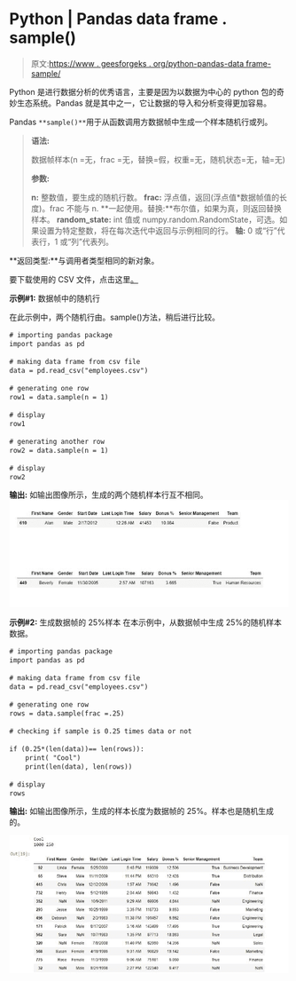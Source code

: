# Python | Pandas data frame . sample()

> 原文:[https://www . geesforgeks . org/python-pandas-data frame-sample/](https://www.geeksforgeeks.org/python-pandas-dataframe-sample/)

Python 是进行数据分析的优秀语言，主要是因为以数据为中心的 python 包的奇妙生态系统。Pandas 就是其中之一，它让数据的导入和分析变得更加容易。

Pandas `**sample()**`用于从函数调用方数据帧中生成一个样本随机行或列。

> **语法:**
> 
> 数据帧样本(n =无，frac =无，替换=假，权重=无，随机状态=无，轴=无)
> 
> **参数:**
> 
> **n:** 整数值，要生成的随机行数。
> **frac:** 浮点值，返回(浮点值*数据帧值的长度)。frac 不能与 n.
> **一起使用。替换:**布尔值，如果为真，则返回替换样本。
> **random_state:** int 值或 numpy.random.RandomState，可选。如果设置为特定整数，将在每次迭代中返回与示例相同的行。
> **轴:** 0 或“行”代表行，1 或“列”代表列。

**返回类型:**与调用者类型相同的新对象。

要下载使用的 CSV 文件，点击这里[。](https://media.geeksforgeeks.org/wp-content/uploads/employees.csv)

**示例#1:** 数据帧中的随机行

在此示例中，两个随机行由。sample()方法，稍后进行比较。

```
# importing pandas package
import pandas as pd

# making data frame from csv file 
data = pd.read_csv("employees.csv")

# generating one row 
row1 = data.sample(n = 1)

# display
row1

# generating another row
row2 = data.sample(n = 1)

# display
row2
```

**输出:**
如输出图像所示，生成的两个随机样本行互不相同。
![](img/c787040a56e1593934cb261cc5ff44b7.png)

**示例#2:** 生成数据帧的 25%样本
在本示例中，从数据帧中生成 25%的随机样本数据。

```
# importing pandas package
import pandas as pd

# making data frame from csv file 
data = pd.read_csv("employees.csv")

# generating one row 
rows = data.sample(frac =.25)

# checking if sample is 0.25 times data or not

if (0.25*(len(data))== len(rows)):
    print( "Cool")
    print(len(data), len(rows))

# display
rows
```

**输出:**
如输出图像所示，生成的样本长度为数据帧的 25%。样本也是随机生成的。

![](img/1e36f9d3213238e910cb61249a9b17e6.png)